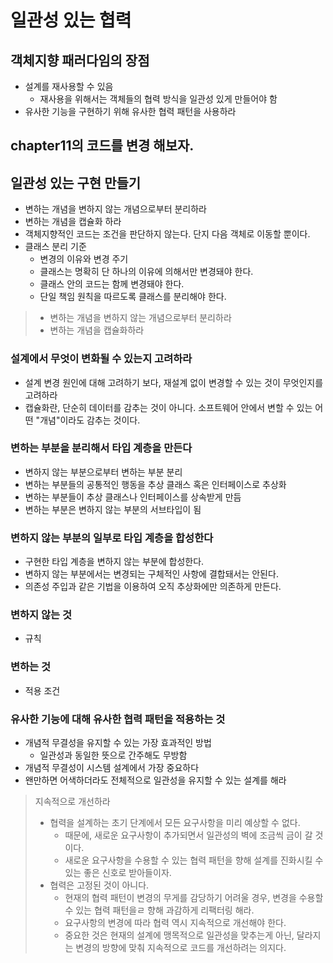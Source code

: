 # 일관성 있는 협력 
## 객체지향 패러다임의 장점 
- 설계를 재사용할 수 있음 
  - 재사용을 위해서는 객체들의 협력 방식을 일관성 있게 만들어야 함 
- 유사한 기능을 구현하기 위해 유사한 협력 패턴을 사용하라 

## chapter11의 코드를 변경 해보자. 

## 일관성 있는 구현 만들기 
- 변하는 개념을 변하지 않는 개념으로부터 분리하라
- 변하는 개념을 캡슐화 하라 
- 객체지향적인 코드는 조건을 판단하지 않는다. 단지 다음 객체로 이동할 뿐이다. 
- 클래스 분리 기준
  - 변경의 이유와 변경 주기 
  - 클래스는 명확히 단 하나의 이유에 의해서만 변경돼야 한다.
  - 클래스 안의 코드는 함께 변경돼야 한다. 
  - 단일 책임 원칙을 따르도록 클래스를 분리해야 한다.

> - 변하는 개념을 변하지 않는 개념으로부터 분리하라
> - 변하는 개념을 캡슐화하라


### 설계에서 무엇이 변화될 수 있는지 고려하라 
- 설계 변경 원인에 대해 고려하기 보다, 재설계 없이 변경할 수 있는 것이 무엇인지를 고려하라
- 캡슐화란, 단순히 데이터를 감추는 것이 아니다. 소프트웨어 안에서 변할 수 있는 어떤 "개념"이라도 감추는 것이다. 


### 변하는 부분을 분리해서 타입 계층을 만든다 
- 변하지 않는 부분으로부터 변하는 부분 분리 
- 변하는 부분들의 공통적인 행동을 추상 클래스 혹은 인터페이스로 추상화 
- 변하는 부분들이 추상 클래스나 인터페이스를 상속받게 만듬 
- 변하는 부분은 변하지 않는 부분의 서브타입이 됨 


### 변하지 않는 부분의 일부로 타입 계층을 합성한다 
- 구현한 타입 계층을 변하지 않는 부분에 합성한다.
- 변하지 않는 부분에서는 변경되는 구체적인 사항에 결합돼서는 안된다.
- 의존성 주입과 같은 기법을 이용하여 오직 추상화에만 의존하게 만든다.

### 변하지 않는 것 
- 규칙

### 변하는 것 
- 적용 조건 


### 유사한 기능에 대해 유사한 협력 패턴을 적용하는 것 
- 개념적 무결성을 유지할 수 있는 가장 효과적인 방법 
  - 일관성과 동일한 뜻으로 간주해도 무방함 
- 개념적 무결성이 시스템 설계에서 가장 중요하다 
- 왠만하면 어색하더라도 전체적으로 일관성을 유지할 수 있는 설계를 해라 


> 지속적으로 개선하라
> - 협력을 설계하는 초기 단계에서 모든 요구사항을 미리 예상할 수 없다.
>   - 때문에, 새로운 요구사항이 추가되면서 일관성의 벽에 조금씩 금이 갈 것이다. 
>   - 새로운 요구사항을 수용할 수 있는 협력 패턴을 향해 설계를 진화시킬 수 있는 좋은 신호로 받아들이자.
> - 협력은 고정된 것이 아니다.
>   - 현재의 협력 패턴이 변경의 무게를 감당하기 어려울 경우, 변경을 수용할 수 있는 협력 패턴을ㄹ 향해 과감하게 리팩터링 해라.
>   - 요구사항의 변경에 따라 협력 역시 지속적으로 개선해야 한다.
>   - 중요한 것은 현재의 설계에 맹목적으로 일관성을 맞추는게 아닌, 달라지는 변경의 방향에 맞춰 지속적으로 코드를 개선하려는 의지다. 